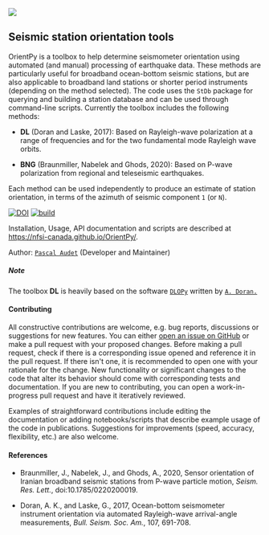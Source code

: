 
![](./orientpy/examples/picture/OrientPy_logo.png)

## Seismic station orientation tools 

OrientPy is a toolbox to help determine seismometer orientation using automated (and manual) 
processing of earthquake data. These methods are particularly useful for broadband 
ocean-bottom seismic stations, but are also applicable to broadband land stations
or shorter period instruments (depending on the method selected). The code uses the 
``StDb`` package for querying and building a station database and can be used through 
command-line scripts. Currently the toolbox includes the following methods: 

- **DL** (Doran and Laske, 2017): Based on Rayleigh-wave polarization at a range of
  frequencies and for the two fundamental mode Rayleigh wave orbits. 

- **BNG** (Braunmiller, Nabelek and Ghods, 2020): Based on P-wave polarization from 
  regional and teleseismic earthquakes.  

<!-- - **LKSS** (Lim et al., 2018): Based on the harmonic decomposition of radial and 
  transverse receiver functions near zero lag times. -->

Each method can be used independently to produce an estimate of station orientation, in
terms of the azimuth of seismic component `1` (or `N`).

[![DOI](https://zenodo.org/badge/DOI/10.5281/zenodo.3905404.svg)](https://doi.org/10.5281/zenodo.3905404)
[![build](https://github.com/nfsi-canada/OrientPy/workflows/Build/badge.svg)](https://github.com/nfsi-canada/OrientPy/actions)
<!-- [![codecov](https://codecov.io/gh/nfsi-canada/OrientPy/branch/master/graph/badge.svg)](https://codecov.io/gh/nfsi-canada/OrientPy) -->

Installation, Usage, API documentation and scripts are described at 
https://nfsi-canada.github.io/OrientPy/.

Author: [`Pascal Audet`](https://www.uogeophysics.com/authors/admin/) (Developer and Maintainer)

##### Note

The toolbox **DL** is heavily based on the software [`DLOPy`](https://igppweb.ucsd.edu/~adoran/DLOPy.html) written by [`A. Doran.`](https://igppweb.ucsd.edu/~adoran/)

#### Contributing

All constructive contributions are welcome, e.g. bug reports, discussions or suggestions for new features. You can either [open an issue on GitHub](https://github.com/nfsi-canada/OrientPy/issues) or make a pull request with your proposed changes. Before making a pull request, check if there is a corresponding issue opened and reference it in the pull request. If there isn't one, it is recommended to open one with your rationale for the change. New functionality or significant changes to the code that alter its behavior should come with corresponding tests and documentation. If you are new to contributing, you can open a work-in-progress pull request and have it iteratively reviewed.

Examples of straightforward contributions include editing the documentation or adding notebooks/scripts that describe example usage of the code in publications. Suggestions for improvements (speed, accuracy, flexibility, etc.) are also welcome.

#### References

- Braunmiller, J., Nabelek, J., and Ghods, A., 2020, Sensor orientation of Iranian broadband
  seismic stations from P-wave particle motion, *Seism. Res. Lett.*, doi:10.1785/0220200019.

- Doran, A. K., and Laske, G., 2017, Ocean-bottom seismometer instrument orientation 
  via automated Rayleigh-wave arrival-angle measurements, *Bull. Seism. Soc. Am.*,
  107, 691-708.

<!-- - Lim, H., Kim, Y., Song, T.-R. A., and Shen, Z., 2018, Measurement of 
  seismometer orientation using the tangential P-wave
  receiver function based on harmonic decomposition, *Geophys. J. Int.*, 212,
  1747-1765.

 -->